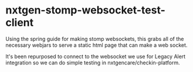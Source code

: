 # nxtgen-stomp-websocket-test-client

Using the spring guide for making stomp websockets, this grabs all of the necessary webjars to serve a static html page that can make a web socket.

It's been repurposed to connect to the websocket we use for Legacy Alert integration so we can do simple testing in nxtgencare/checkin-platform.
